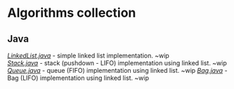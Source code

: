 # Algorithms collection

## Java

[*LinkedList.java*](./java/LinkedList.java) - simple linked list implementation. ~wip  
[*Stack.java*](./java/Stack.java) - stack (pushdown - LIFO) implementation using linked list. ~wip  
[*Queue.java*](./java/Queue.java) - queue (FIFO) implementation using linked list. ~wip
[*Bag.java*](./java/Bag.java) - Bag (LIFO) implementation using linked list. ~wip
